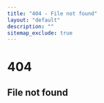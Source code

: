 ```yaml
---
title: "404 - File not found"
layout: "default"
description: ""
sitemap_exclude: true
---
```


<div class="text-center py-5">
<h1 class="display-1">404</h1>
<h2>File not found</h2>
</div>
